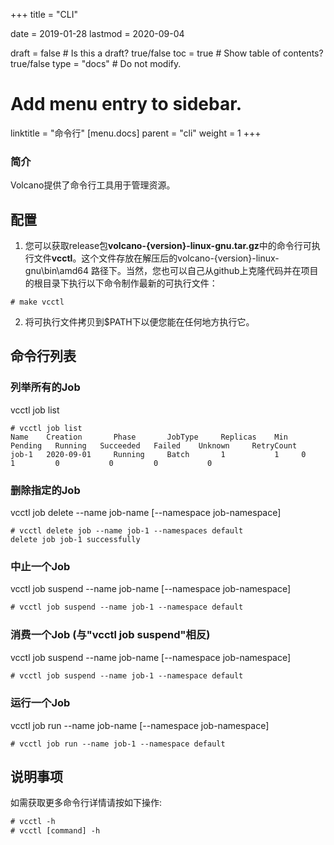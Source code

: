 +++
title = "CLI"


date = 2019-01-28
lastmod = 2020-09-04

draft = false  # Is this a draft? true/false
toc = true  # Show table of contents? true/false
type = "docs"  # Do not modify.

# Add menu entry to sidebar.
linktitle = "命令行"
[menu.docs]
  parent = "cli"
  weight = 1
+++

### 简介
Volcano提供了命令行工具用于管理资源。
## 配置

1. 您可以获取release包**volcano-{version}-linux-gnu.tar.gz**中的命令行可执行文件**vcctl**。这个文件存放在解压后的volcano-{version}-linux-gnu\bin\amd64
路径下。当然，您也可以自己从github上克隆代码并在项目的根目录下执行以下命令制作最新的可执行文件：
```shell
# make vcctl
``` 
2. 将可执行文件拷贝到$PATH下以便您能在任何地方执行它。

## 命令行列表
### 列举所有的Job
vcctl job list

```shell
# vcctl job list
Name    Creation       Phase       JobType     Replicas    Min   Pending   Running   Succeeded   Failed    Unknown     RetryCount
job-1   2020-09-01     Running     Batch       1           1     0         1         0           0         0           0        
```

### 删除指定的Job
vcctl job delete --name job-name [--namespace job-namespace] 

```shell
# vcctl delete job --name job-1 --namespaces default
delete job job-1 successfully
```

### 中止一个Job
vcctl job suspend --name job-name [--namespace job-namespace]

```html
# vcctl job suspend --name job-1 --namespace default
```

### 消费一个Job (与"vcctl job suspend"相反)
vcctl job suspend --name job-name [--namespace job-namespace]

```html
# vcctl job suspend --name job-1 --namespace default
```

### 运行一个Job
vcctl job run --name job-name [--namespace job-namespace]

```shell
# vcctl job run --name job-1 --namespace default
```

## 说明事项
如需获取更多命令行详情请按如下操作:

```html
# vcctl -h
# vcctl [command] -h
```
